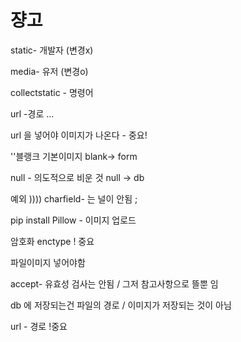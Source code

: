 # 쟝고

static- 개발자 (변경x)

media- 유저 (변경o)

collectstatic - 명령어 

url -경로 ... 

url 을 넣어야 이미지가 나온다 - 중요! 

''블랭크  기본이미지  blank-> form 

null - 의도적으로 비운 것 null -> db 

예외 )))) charfield- 는 널이 안됨 ;

pip install Pillow - 이미지 업로드 

암호화 enctype ! 중요 

파일이미지 넣어야함 

accept- 유효성 검사는 안됨 / 그저 참고사항으로 뜰뿐 임  

db 에 저장되는건 파일의 경로 / 이미지가 저장되는 것이 아님 

url - 경로 !중요 



